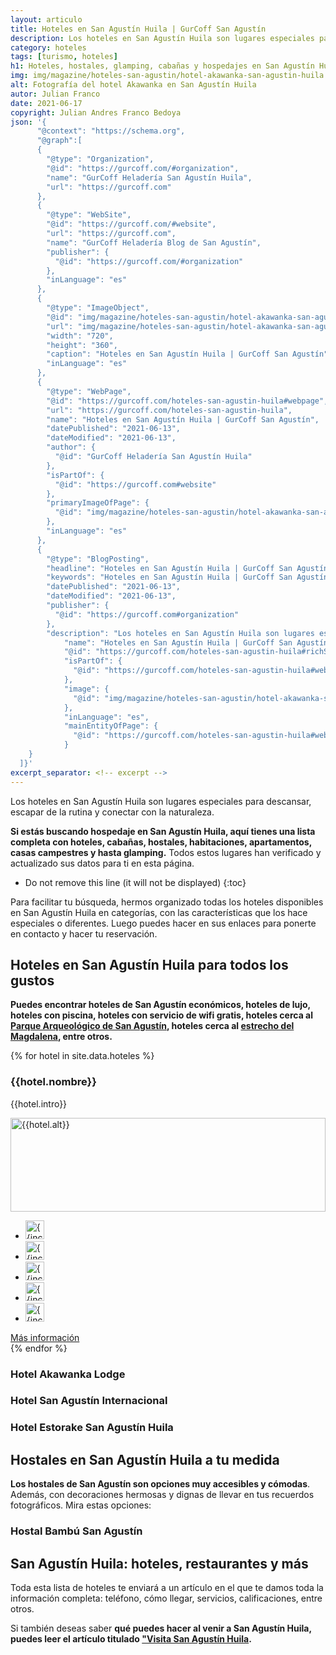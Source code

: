 ```yaml
---
layout: articulo
title: Hoteles en San Agustín Huila | GurCoff San Agustín
description: Los hoteles en San Agustín Huila son lugares especiales para descansar y conectar con la naturaleza. Encuentra hoteles, cabañas y más aquí. Léelo!
category: hoteles
tags: [turismo, hoteles]
h1: Hoteles, hostales, glamping, cabañas y hospedajes en San Agustín Huila
img: img/magazine/hoteles-san-agustin/hotel-akawanka-san-agustin-huila.webp
alt: Fotografía del hotel Akawanka en San Agustín Huila
autor: Julian Franco
date: 2021-06-17
copyright: Julian Andres Franco Bedoya
json: '{
      "@context": "https://schema.org",
      "@graph":[
      {
        "@type": "Organization",
        "@id": "https://gurcoff.com/#organization",
        "name": "GurCoff Heladería San Agustín Huila",
        "url": "https://gurcoff.com"
      },
      {
        "@type": "WebSite",
        "@id": "https://gurcoff.com/#website",
        "url": "https://gurcoff.com",
        "name": "GurCoff Heladería Blog de San Agustín",
        "publisher": {
          "@id": "https://gurcoff.com/#organization"
        },
        "inLanguage": "es"
      },
      {
        "@type": "ImageObject",
        "@id": "img/magazine/hoteles-san-agustin/hotel-akawanka-san-agustin-huila.webp",
        "url": "img/magazine/hoteles-san-agustin/hotel-akawanka-san-agustin-huila.webp",
        "width": "720",
        "height": "360",
        "caption": "Hoteles en San Agustín Huila | GurCoff San Agustín",
        "inLanguage": "es"
      },
      {
        "@type": "WebPage",
        "@id": "https://gurcoff.com/hoteles-san-agustin-huila#webpage",
        "url": "https://gurcoff.com/hoteles-san-agustin-huila",
        "name": "Hoteles en San Agustín Huila | GurCoff San Agustín",
        "datePublished": "2021-06-13",
        "dateModified": "2021-06-13",
        "author": {
          "@id": "GurCoff Heladería San Agustín Huila"
        },
        "isPartOf": {
          "@id": "https://gurcoff.com#website"
        },
        "primaryImageOfPage": {
          "@id": "img/magazine/hoteles-san-agustin/hotel-akawanka-san-agustin-huila.webp"
        },
        "inLanguage": "es"
      },
      {
        "@type": "BlogPosting",
        "headline": "Hoteles en San Agustín Huila | GurCoff San Agustín",
        "keywords": "Hoteles en San Agustín Huila | GurCoff San Agustín",
        "datePublished": "2021-06-13",
        "dateModified": "2021-06-13",
        "publisher": {
          "@id": "https://gurcoff.com#organization"
        },
        "description": "Los hoteles en San Agustín Huila son lugares especiales para descansar y conectar con la naturaleza. Encuentra hoteles, cabañas y más aquí. Léelo!",
            "name": "Hoteles en San Agustín Huila | GurCoff San Agustín",
            "@id": "https://gurcoff.com/hoteles-san-agustin-huila#richSnippet",
            "isPartOf": {
              "@id": "https://gurcoff.com/hoteles-san-agustin-huila#webpage"
            },
            "image": {
              "@id": "img/magazine/hoteles-san-agustin/hotel-akawanka-san-agustin-huila.webp"
            },
            "inLanguage": "es",
            "mainEntityOfPage": {
              "@id": "https://gurcoff.com/hoteles-san-agustin-huila#webpage"
            }
    }
  ]}'
excerpt_separator: <!-- excerpt -->
---
```

Los hoteles en San Agustín Huila son lugares especiales para descansar, escapar de la rutina y conectar con la naturaleza.
<!-- excerpt -->

**Si estás buscando hospedaje en San Agustín Huila, aquí tienes una lista completa con hoteles, cabañas, hostales, habitaciones, apartamentos, casas campestres y hasta glamping.** Todos estos lugares han verificado y actualizado sus datos para ti en esta página.

* Do not remove this line (it will not be displayed)
{:toc}

Para facilitar tu búsqueda, hermos organizado todas los hoteles disponibles en San Agustín Huila en categorías, con las características que los hace especiales o diferentes. Luego puedes hacer en sus enlaces para ponerte en contacto y hacer tu reservación.

## Hoteles en San Agustín Huila para todos los gustos

**Puedes encontrar hoteles de San Agustín económicos, hoteles de lujo, hoteles con piscina, hoteles con servicio de wifi gratis, hoteles cerca al [Parque Arqueológico de San Agustín](https://gurcoff.com/parque-arqueologico-san-agustin-huila), hoteles cerca al [estrecho del Magdalena](https://gurcoff.com/estrecho-rio-magdalena), entre otros.**

{% for hotel in site.data.hoteles %}
<article class="negocio">

<h3>{{hotel.nombre}}</h3>
<p>{{hotel.intro}}</p>
  <div>
    <img src="{{site.baseurl}}/img/magazine/hoteles-san-agustin/{{hotel.img}}" alt="{{hotel.alt}}" width="100%" height="150" title="{{hotel.title}}">
    <ul>
      <li><img src="{{site.baseurl}}/img/iconos/{{hotel.logo1}}" alt="{{include.alt-logo1}}" width="30" height="30" title="{{include.title-logo1}}"></li>
      <li><img src="{{site.baseurl}}/img/iconos/{{hotel.logo2}}" alt="{{include.   alt-logo2}}" width="30" height="30" title="{{include.title-logo2}}"></li>
      <li><img src="{{site.baseurl}}/img/iconos/{{hotel.logo3}}" alt="{{include.   alt-logo3}}" width="30" height="30" title="{{include.title-logo3}}"></li>
      <li><img src="{{site.baseurl}}/img/iconos/{{hotel.logo4}}" alt="{{include.   alt-logo4}}" width="30" height="30" title="{{include.title-logo4}}"></li>
      <li><img src="{{site.baseurl}}/img/iconos/{{hotel.logo5}}" alt="{{include.   alt-logo5}}" width="30" height="30" title="{{include.title-logo5}}"></li>
    </ul>
  </div>
  <a href="{{hotel.link}}">Más información</a>
</article>
{% endfor %}

<!-- {% include negocios.html src="" alt="" imgtitle="" texto="" link="" logo1="img/iconos/mascotas.svg" alt-logo1="Hotel Masaya San Agustín acepta mascotas" title-logo1="Logo mascotas sí" logo2="img/iconos/wifi.svg" alt-logo2="Hotel Masaya San Agustín wifi" title-logo2="Logo wifi" logo3="img/iconos/lavanderia.svg" alt-logo3="Hotel Masaya San Agustín lavanderia" title-logo3="Logo lavanderia" logo4="img/iconos/parqueadero.svg" alt-logo4="Hotel Masaya San Agustín parqueadero" title-logo4="Logo parqueadero" logo5="img/iconos/ducha.svg" alt-logo5="Hotel Masaya San Agustín ducha" title-logo5="Logo ducha" %} -->

### Hotel Akawanka Lodge

<!-- {% include negocios.html src="img/magazine/hoteles-san-agustin/hotel-akawanka-san-agustin-huila-400px.webp" alt="Fotografía del Hotel Akawanka de San Agustín Huila" imgtitle="Foto del Hotel Akawanka" texto="Hotel de lujo con hermosas eco lodge y servicios profesionales para liberar tu estrés." link="akawanka-lodge-san-agustin-huila" logo1="img/iconos/mascotas-no.svg" alt-logo1="Hotel Akawanka no acepta mascotas" title-logo1="Logo mascotas no" logo2="img/iconos/wifi.svg" alt-logo2="Hotel Akawanka wifi" title-logo2="Logo wifi" logo3="img/iconos/tv.svg" alt-logo3="Hotel Akawanka tv" title-logo3="Logo tv" logo4="img/iconos/parqueadero.svg" alt-logo4="Hotel Akawanka parqueadero" title-logo4="Logo parqueadero" logo5="img/iconos/ducha.svg" alt-logo5="Hotel Akawanka ducha" title-logo5="Logo ducha" %} -->

### Hotel San Agustín Internacional

<!-- {% include negocios.html src="img/magazine/hoteles-san-agustin/hotel-internacional-san-agustin-400px.webp" alt="Fotografía del Hotel Internacional de San Agustín Huila" imgtitle="Foto del Hotel Internacional" texto="Hotel con arquitectura inspirada en diferentes países y en la Colombia precolombina, colonial, republicana y contemporánea." link="hotel-internacional-san-agustin-huila" logo1="img/iconos/mascotas-no.svg" alt-logo1="Hotel San Agustin Internacional no acepta mascotas" title-logo1="Logo mascotas no" logo2="img/iconos/wifi.svg" alt-logo2="Hotel San Agustin Internacional wifi" title-logo2="Logo wifi" logo3="img/iconos/tv.svg" alt-logo3="Hotel San Agustin Internacional tv" title-logo3="Logo tv" logo4="img/iconos/parqueadero.svg" alt-logo4="Hotel San Agustin Internacional parqueadero" title-logo4="Logo parqueadero" logo5="img/iconos/ducha.svg" alt-logo5="Hotel San Agustin Internacional ducha" title-logo5="Logo ducha" %} -->

### Hotel Estorake San Agustín Huila

<!-- {% include negocios.html src="img/magazine/hoteles-san-agustin/hotel-estorake-san-agustin-huila-320px.webp" alt="Fotografía del Hotel Estorake de San Agustín Huila" imgtitle="Foto del Hotel Estorake" texto="El hotel Estorake en San Agustín Huila es un hospedaje romántico, elegante, con mucha calidad humana y en sus servicios." link="hotel-estorake-san-agustin-huila" logo1="img/iconos/mascotas-no.svg" alt-logo1="Hotel San Agustin Estorake no acepta mascotas" title-logo1="Logo mascotas no" logo2="img/iconos/wifi.svg" alt-logo2="Hotel San Agustin Estorake wifi" title-logo2="Logo wifi" logo3="img/iconos/tv.svg" alt-logo3="Hotel San Agustin Estorake tv" title-logo3="Logo tv" logo4="img/iconos/parqueadero.svg" alt-logo4="Hotel San Agustin Estorake parqueadero" title-logo4="Logo parqueadero" logo5="img/iconos/ducha.svg" alt-logo5="Hotel San Agustin Estorake ducha" title-logo5="Logo ducha" %} -->

## Hostales en San Agustín Huila a tu medida

**Los hostales de San Agustín son opciones muy accesibles y cómodas**. Además, con decoraciones hermosas y dignas de llevar en tus recuerdos fotográficos. Mira estas opciones:

### Hostal Bambú San Agustín

<!-- {% include negocios.html src="img/magazine/hoteles-san-agustin/hostal-bambu-san-agustin-400px.webp" alt="Fotografía del Hostal Bambú de San Agustín Huila" imgtitle="Foto del Hostal Bambú" texto="El Hostal Bambú de San Agustín Huila es un lugar hermoso con zonas comunes adecuadas para compartir experiencias." link="hostal-bambu-san-agustin-huila" logo1="img/iconos/mascotas-no.svg" alt-logo1="Hostal Bambú de San Agustín Huila no acepta mascotas" title-logo1="Logo mascotas no" logo2="img/iconos/wifi.svg" alt-logo2="Hostal Bambú de San Agustín Huila wifi" title-logo2="Logo wifi" logo3="img/iconos/dolar.svg" alt-logo3="Hostal Bambú de San Agustín Huila dolar" title-logo3="Logo dolar" logo4="img/iconos/bicicleta.svg" alt-logo4="Hostal Bambú de San Agustín Huila alquiler de bicicletas" title-logo4="Logo bicicleta" logo5="img/iconos/ducha.svg" alt-logo5="Hostal Bambú de San Agustín Huila ducha" title-logo5="Logo ducha" %} -->

## San Agustín Huila: hoteles, restaurantes y más

Toda esta lista de hoteles te enviará a un artículo en el que te damos toda la información completa: teléfono, cómo llegar, servicios, calificaciones, entre otros.

Si también deseas saber **qué puedes hacer al venir a San Agustín Huila, puedes leer el artículo titulado ["Visita San Agustín Huila](https://gurcoff.com/visita-san-agustin-huila).**
